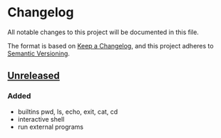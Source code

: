 # Changelog

All notable changes to this project will be documented in this file.

The format is based on [Keep a Changelog](https://keepachangelog.com/en/1.0.0/),
and this project adheres to [Semantic Versioning](https://semver.org/spec/v2.0.0.html).

## [Unreleased]

### Added
- builtins pwd, ls, echo, exit, cat, cd
- interactive shell
- run external programs

[unreleased]: https://github.com/taylorhmorris/turtle/compare/v0.0.1...HEAD
[0.0.1]: https://github.com/taylorhmorris/turtle/compare/v0.0.0...v0.0.1
[0.0.0]: https://github.com/taylorhmorris/turtle/releases/tag/v0.0.0
